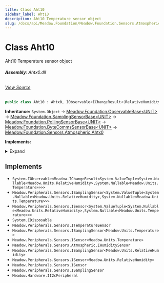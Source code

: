 ```yaml
---
title: Class Aht10
sidebar_label: Aht10
description: Aht10 Temperature sensor object
slug: /docs/api/Meadow.Foundation/Meadow.Foundation.Sensors.Atmospheric/Aht10
---
```

# Class Aht10
Aht10 Temperature sensor object

###### **Assembly**: Ahtx0.dll
###### [View Source](https://github.com/WildernessLabs/Meadow.Foundation.git/blob/develop/Source/Meadow.Foundation.Peripherals/Sensors.Atmospheric.Ahtx0/Driver/Drivers/Aht10.cs#L8)
```csharp title="Declaration"
public class Aht10 : Ahtx0, IObservable<IChangeResult<(RelativeHumidity? Humidity, Temperature? Temperature)>>, ISamplingSensor<(RelativeHumidity? Humidity, Temperature? Temperature)>, ISensor<(RelativeHumidity? Humidity, Temperature? Temperature)>, IDisposable, ITemperatureSensor, ISamplingSensor<Temperature>, ISensor<Temperature>, IHumiditySensor, ISamplingSensor<RelativeHumidity>, ISensor<RelativeHumidity>, ISensor, ISamplingSensor, II2cPeripheral
```
**Inheritance:** `System.Object` -> [Meadow.Foundation.ObservableBase&lt;UNIT&gt;](../Meadow.Foundation/ObservableBase`UNIT`) -> [Meadow.Foundation.SamplingSensorBase&lt;UNIT&gt;](../Meadow.Foundation/SamplingSensorBase`UNIT`) -> [Meadow.Foundation.PollingSensorBase&lt;UNIT&gt;](../Meadow.Foundation/PollingSensorBase`UNIT`) -> [Meadow.Foundation.ByteCommsSensorBase&lt;UNIT&gt;](../Meadow.Foundation/ByteCommsSensorBase`UNIT`) -> [Meadow.Foundation.Sensors.Atmospheric.Ahtx0](../Meadow.Foundation.Sensors.Atmospheric/Ahtx0)

**Implements:**  

<details>
<summary>Expand</summary>

`System.IObservable<Meadow.IChangeResult<System.ValueTuple<System.Nullable<Meadow.Units.RelativeHumidity>,System.Nullable<Meadow.Units.Temperature>>>>`, `Meadow.Peripherals.Sensors.ISamplingSensor<System.ValueTuple<System.Nullable<Meadow.Units.RelativeHumidity>,System.Nullable<Meadow.Units.Temperature>>>`, `Meadow.Peripherals.Sensors.ISensor<System.ValueTuple<System.Nullable<Meadow.Units.RelativeHumidity>,System.Nullable<Meadow.Units.Temperature>>>`, `System.IDisposable`, `Meadow.Peripherals.Sensors.ITemperatureSensor`, `Meadow.Peripherals.Sensors.ISamplingSensor<Meadow.Units.Temperature>`, `Meadow.Peripherals.Sensors.ISensor<Meadow.Units.Temperature>`, `Meadow.Peripherals.Sensors.Atmospheric.IHumiditySensor`, `Meadow.Peripherals.Sensors.ISamplingSensor<Meadow.Units.RelativeHumidity>`, `Meadow.Peripherals.Sensors.ISensor<Meadow.Units.RelativeHumidity>`, `Meadow.Peripherals.Sensors.ISensor`, `Meadow.Peripherals.Sensors.ISamplingSensor`, `Meadow.Hardware.II2cPeripheral`
</details>




## Implements

* `System.IObservable<Meadow.IChangeResult<System.ValueTuple<System.Nullable<Meadow.Units.RelativeHumidity>,System.Nullable<Meadow.Units.Temperature>>>>`
* `Meadow.Peripherals.Sensors.ISamplingSensor<System.ValueTuple<System.Nullable<Meadow.Units.RelativeHumidity>,System.Nullable<Meadow.Units.Temperature>>>`
* `Meadow.Peripherals.Sensors.ISensor<System.ValueTuple<System.Nullable<Meadow.Units.RelativeHumidity>,System.Nullable<Meadow.Units.Temperature>>>`
* `System.IDisposable`
* `Meadow.Peripherals.Sensors.ITemperatureSensor`
* `Meadow.Peripherals.Sensors.ISamplingSensor<Meadow.Units.Temperature>`
* `Meadow.Peripherals.Sensors.ISensor<Meadow.Units.Temperature>`
* `Meadow.Peripherals.Sensors.Atmospheric.IHumiditySensor`
* `Meadow.Peripherals.Sensors.ISamplingSensor<Meadow.Units.RelativeHumidity>`
* `Meadow.Peripherals.Sensors.ISensor<Meadow.Units.RelativeHumidity>`
* `Meadow.Peripherals.Sensors.ISensor`
* `Meadow.Peripherals.Sensors.ISamplingSensor`
* `Meadow.Hardware.II2cPeripheral`
